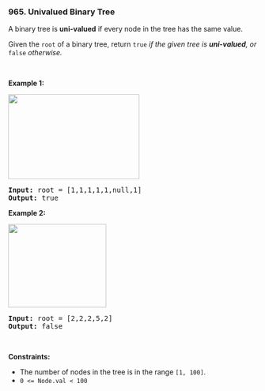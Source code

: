 <h3 align="left"> 965. Univalued Binary Tree</h3>
<div><p>A binary tree is <strong>uni-valued</strong> if every node in the tree has the same value.</p>

<p>Given the <code>root</code> of a binary tree, return <code>true</code><em> if the given tree is <strong>uni-valued</strong>, or </em><code>false</code><em> otherwise.</em></p>

<p>&nbsp;</p>
<p><strong>Example 1:</strong></p>
<img alt="" src="https://assets.leetcode.com/uploads/2018/12/28/unival_bst_1.png" style="width: 265px; height: 172px;">
<pre><strong>Input:</strong> root = [1,1,1,1,1,null,1]
<strong>Output:</strong> true
</pre>

<p><strong>Example 2:</strong></p>
<img alt="" src="https://assets.leetcode.com/uploads/2018/12/28/unival_bst_2.png" style="width: 198px; height: 169px;">
<pre><strong>Input:</strong> root = [2,2,2,5,2]
<strong>Output:</strong> false
</pre>

<p>&nbsp;</p>
<p><strong>Constraints:</strong></p>

<ul>
	<li>The number of nodes in the tree is in the range <code>[1, 100]</code>.</li>
	<li><code>0 &lt;= Node.val &lt; 100</code></li>
</ul>
</div>